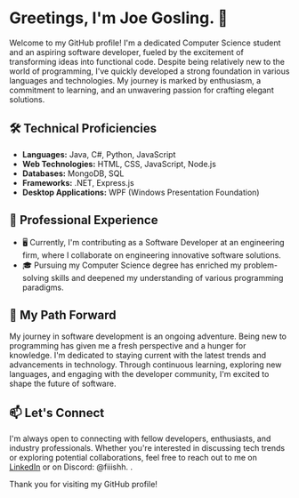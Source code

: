 # Greetings, I'm Joe Gosling. 👋

Welcome to my GitHub profile! I'm a dedicated Computer Science student and an aspiring software developer, fueled by the excitement of transforming ideas into functional code. Despite being relatively new to the world of programming, I've quickly developed a strong foundation in various languages and technologies. My journey is marked by enthusiasm, a commitment to learning, and an unwavering passion for crafting elegant solutions.

## 🛠️ Technical Proficiencies

- **Languages:** Java, C#, Python, JavaScript
- **Web Technologies:** HTML, CSS, JavaScript, Node.js
- **Databases:** MongoDB, SQL
- **Frameworks:** .NET, Express.js
- **Desktop Applications:** WPF (Windows Presentation Foundation)

## 💼 Professional Experience

- 🖥️ Currently, I'm contributing as a Software Developer at an engineering firm, where I collaborate on engineering innovative software solutions.
- 🎓 Pursuing my Computer Science degree has enriched my problem-solving skills and deepened my understanding of various programming paradigms.

## 🚀 My Path Forward

My journey in software development is an ongoing adventure. Being new to programming has given me a fresh perspective and a hunger for knowledge. I'm dedicated to staying current with the latest trends and advancements in technology. Through continuous learning, exploring new languages, and engaging with the developer community, I'm excited to shape the future of software.

## 📫 Let's Connect

I'm always open to connecting with fellow developers, enthusiasts, and industry professionals. Whether you're interested in discussing tech trends or exploring potential collaborations, feel free to reach out to me on [LinkedIn](www.linkedin.com/in/joseph-gosling-259b58243) or on Discord: @fiiishh.
.

Thank you for visiting my GitHub profile!

<!--
  Driven by curiosity, fueled by code. On a mission to turn ideas into reality, one project at a time.
-->
